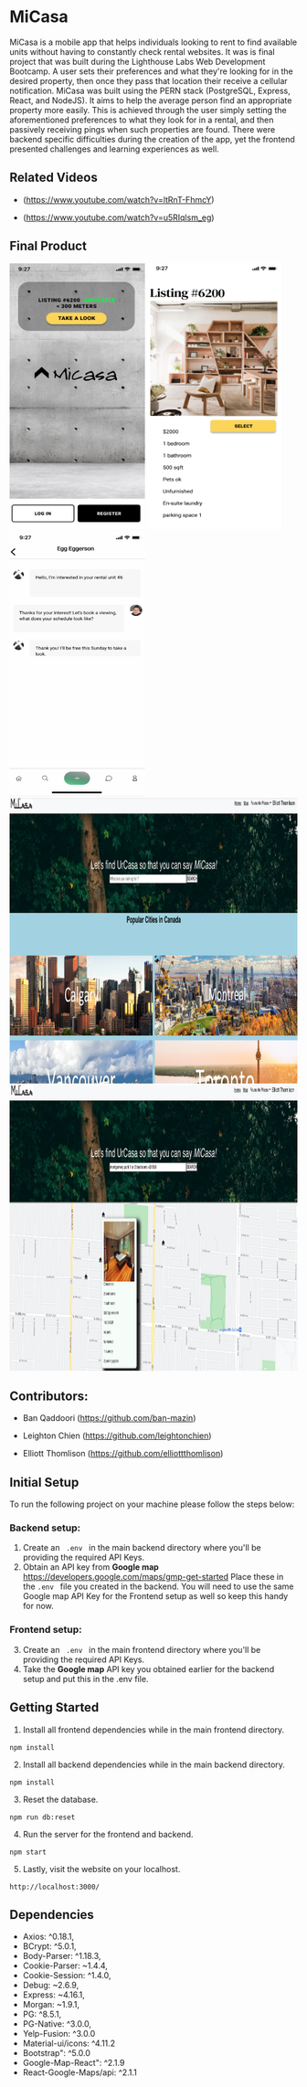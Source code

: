 # MiCasa

MiCasa is a mobile app that helps individuals looking to rent to find available units without having to constantly check rental websites. It was is final project that was built during the Lighthouse Labs Web Development Bootcamp. A user sets their preferences and what they're looking for in the desired property, then once they pass that location their receive a cellular notification. 
MiCasa was built using the PERN stack (PostgreSQL, Express, React, and NodeJS). It aims to help the average person find an appropriate property more easily. This is achieved through the user simply setting the aforementioned preferences to what they look for in a rental, and then passively receiving pings when such properties are found. There were backend specific difficulties during the creation of the app, yet the frontend presented challenges and learning experiences as well.

## Related Videos

- (https://www.youtube.com/watch?v=ltRnT-FhmcY)

- (https://www.youtube.com/watch?v=u5RIqlsm_eg)

## Final Product 
<p float="center">
  <img src="https://github.com/elliottthomlison/MiCasa/blob/master/images/firstpage.png?raw=true" class="center" width=237px height=465px/>
  <img src="https://github.com/elliottthomlison/MiCasa/blob/master/images/preferecespage.png?raw=true" class="center" width=237px height=465px/>
  <img src="https://github.com/elliottthomlison/MiCasa/blob/master/images/messagingImage.jpg?raw=true" class="center" width=237px height=465px/>
  
  <img src="https://github.com/elliottthomlison/MiCasa/blob/master/images/mainpage.png?raw=true" width=962px height=500px />
  <img src="https://github.com/elliottthomlison/MiCasa/blob/master/images/mappage.png?raw=true" width=962px height=500px />
</p>

## Contributors:
- Ban Qaddoori (https://github.com/ban-mazin)

- Leighton Chien (https://github.com/leightonchien)

- Elliott Thomlison (https://github.com/elliottthomlison)

## Initial Setup
To run the following project on your machine please follow the steps below:  
### Backend setup:
1. Create an <code> .env </code> in the main backend directory where you'll be providing the required API Keys. 
2. Obtain an API key from **Google map** https://developers.google.com/maps/gmp-get-started Place these in the ```.env ``` file you created in the backend. 
You will need to use the same Google map API Key for the Frontend setup as well so keep this handy for now.
### Frontend setup:
3. Create an <code> .env </code> in the main frontend directory where you'll be providing the required API Keys. 
4. Take the **Google map**  API key you obtained earlier for the backend setup and put this in the .env file. 

## Getting Started 
1. Install all frontend dependencies while in the main frontend directory.
```
npm install
```
2. Install all backend dependencies while in the main backend directory.
```
npm install
```
3. Reset the database.
```
npm run db:reset
```
4. Run the server for the frontend and backend.
```
npm start
```
5. Lastly, visit the website on your localhost.
```
http://localhost:3000/ 
```

## Dependencies
- Axios: ^0.18.1,
- BCrypt: ^5.0.1,
- Body-Parser: ^1.18.3,
- Cookie-Parser: ~1.4.4,
- Cookie-Session: ^1.4.0,
- Debug: ~2.6.9,
- Express: ~4.16.1,
- Morgan: ~1.9.1,
- PG: ^8.5.1,
- PG-Native: ^3.0.0,
- Yelp-Fusion: ^3.0.0
- Material-ui/icons: ^4.11.2
- Bootstrap": ^5.0.0
- Google-Map-React": ^2.1.9
- React-Google-Maps/api: ^2.1.1

